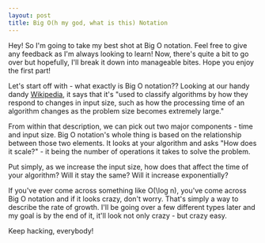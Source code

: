 ```yaml
---
layout: post
title: Big O(h my god, what is this) Notation
---
```


Hey! So I'm going to take my best shot at Big O notation. Feel free to give any feedback as I'm always looking to learn! Now, there's quite a bit to go over but hopefully, I'll break it down into manageable bites. Hope you enjoy the first part!

Let's start off with - what exactly is Big O notation?? Looking at our handy dandy [Wikipedia](https://en.wikipedia.org/wiki/Big_O_notation), it says that it's "used to classify algorithms by how they respond to changes in input size, such as how the processing time of an algorithm changes as the problem size becomes extremely large."

From within that description, we can pick out two major components - time and input size. Big O notation's whole thing is based on the relationship between those two elements. It looks at your algorithm and asks "How does it scale?" - it being the number of operations it takes to solve the problem.

Put simply, as we increase the input size, how does that affect the time of your algorithm? Will it stay the same? Will it increase exponentially?

If you've ever come across something like O(\log n), you've come across Big O notation and if it looks crazy, don't worry. That's simply a way to describe the rate of growth. I'll be going over a few different types later and my goal is by the end of it, it'll look not only crazy - but crazy easy.

Keep hacking, everybody!